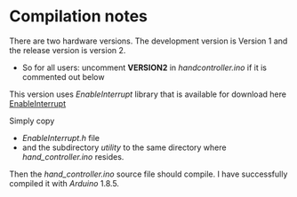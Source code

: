 # Compilation notes

There are two hardware versions. The development version is Version 1
and the release version is version 2.

* So for all users: uncomment **VERSION2** in _handcontroller.ino_ if
it is commented out below

This version uses _EnableInterrupt_ library that is available for
download here
[EnableInterrupt](https://github.com/GreyGnome/EnableInterrupt/wiki/Usage)

Simply copy
* _EnableInterrupt.h_ file 
* and the subdirectory _utility_
to the same directory where _hand_controller.ino_ resides.

Then the _hand_controller.ino_ source file should compile. I have
successfully compiled it with _Arduino_ 1.8.5.

